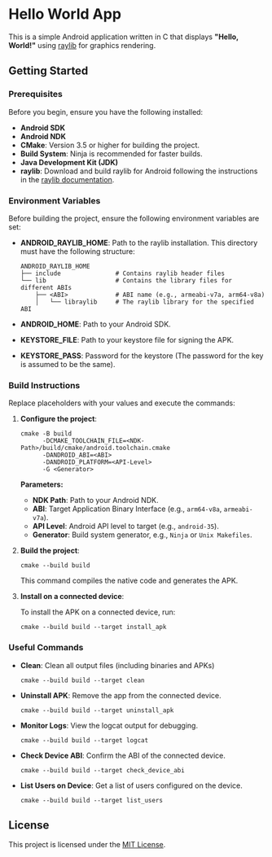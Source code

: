 # Hello World App

This is a simple Android application written in C that displays **"Hello, World!"** using [raylib](https://github.com/raysan5/raylib) for graphics rendering.

## Getting Started

### Prerequisites

Before you begin, ensure you have the following installed:

- **Android SDK**
- **Android NDK**
- **CMake**: Version 3.5 or higher for building the project.
- **Build System**: Ninja is recommended for faster builds.
- **Java Development Kit (JDK)**
- **raylib**: Download and build raylib for Android following the instructions in the [raylib documentation](https://github.com/raysan5/raylib/wiki/Working-for-Android).

### Environment Variables

Before building the project, ensure the following environment variables are set:

- **ANDROID_RAYLIB_HOME**: Path to the raylib installation. This directory must have the following structure:

  ```plaintext
  ANDROID_RAYLIB_HOME
  ├── include               # Contains raylib header files
  └── lib                   # Contains the library files for different ABIs
      ├── <ABI>             # ABI name (e.g., armeabi-v7a, arm64-v8a)
      │   └── libraylib     # The raylib library for the specified ABI
  ```
- **ANDROID_HOME**: Path to your Android SDK.
- **KEYSTORE_FILE**: Path to your keystore file for signing the APK.
- **KEYSTORE_PASS**: Password for the keystore (The password for the key is assumed to be the same).

### Build Instructions

Replace placeholders with your values and execute the commands:

1. **Configure the project**:

   ```
   cmake -B build
         -DCMAKE_TOOLCHAIN_FILE=<NDK-Path>/build/cmake/android.toolchain.cmake
         -DANDROID_ABI=<ABI>
         -DANDROID_PLATFORM=<API-Level>
         -G <Generator>
   ```

   **Parameters:**
   - **NDK Path**: Path to your Android NDK.
   - **ABI**: Target Application Binary Interface (e.g., `arm64-v8a`, `armeabi-v7a`).
   - **API Level**: Android API level to target (e.g., `android-35`).
   - **Generator**: Build system generator, e.g., `Ninja` or `Unix Makefiles`.

2. **Build the project**:

   ```
   cmake --build build
   ```

   This command compiles the native code and generates the APK.

3. **Install on a connected device**:

   To install the APK on a connected device, run:

   ```
   cmake --build build --target install_apk
   ```

### Useful Commands

- **Clean**: Clean all output files (including binaries and APKs)
   ```
   cmake --build build --target clean
   ```

- **Uninstall APK**: Remove the app from the connected device.

   ```
   cmake --build build --target uninstall_apk
   ```

- **Monitor Logs**: View the logcat output for debugging.

   ```
   cmake --build build --target logcat
   ```

- **Check Device ABI**: Confirm the ABI of the connected device.

   ```
   cmake --build build --target check_device_abi
   ```

- **List Users on Device**: Get a list of users configured on the device.

   ```
   cmake --build build --target list_users
   ```

## License

This project is licensed under the [MIT License](LICENSE).